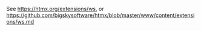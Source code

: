 See https://htmx.org/extensions/ws, or https://github.com/bigskysoftware/htmx/blob/master/www/content/extensions/ws.md